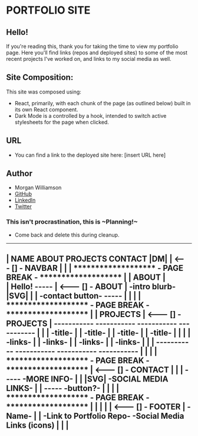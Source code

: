 # PORTFOLIO SITE #

## Hello!
If you're reading this, thank you for taking the time to view my portfolio page. Here you'll find links (repos and deployed sites) to some of the most recent projects I've worked on, and links to my social media as well.

## Site Composition:
This site was composed using:
- React, primarily, with each chunk of the page (as outlined below) built in its own React component. 
- Dark Mode is a controlled by a hook, intended to switch active stylesheets for the page when clicked. 

## URL
- You can find a link to the deployed site here:
 [insert URL here]

## Author
- Morgan Williamson
- [GitHub](https://github.com/MorganWilliamson) 
- [LinkedIn](https://www.linkedin.com/in/morgan-t-williamson/)
- [Twitter](https://twitter.com/MorganW_dev)



### This isn't procrastination, this is ~Planning!~
- Come back and delete this during cleanup.
------------------------------------------------------------------------------------------------
| NAME                                                      ABOUT   PROJECTS    CONTACT    |DM| |        <--- [] - NAVBAR
|                                                                                               |
|         ******************* - PAGE BREAK - *******************                                |
|       ABOUT                                                                                   |        
|       Hello!                                            -----                                 |        <--- [] - ABOUT
|         -intro blurb-                                   |SVG|                                 |
|         -contact button-                                -----                                 |
|                                                                                               |
|         ******************* - PAGE BREAK - *******************                                |
|       PROJECTS                                                                                |        <--- [] - PROJECTS
|       -----------         -----------         -----------         -----------                 |
|       |  -title- |        |  -title- |        |  -title- |        |  -title- |                |
|       |  -links- |        |  -links- |        |  -links- |        |  -links- |                |
|       -----------         -----------         -----------         -----------                 |
|                                                                                               |
|         ******************* - PAGE BREAK - *******************                                |        <--- [] - CONTACT
|                                                                                               |
|           -----                              -MORE INFO-                                      |
|           |SVG|                         -SOCIAL MEDIA LINKS-                                  |
|           -----                                -button?-                                      |
|                                                                                               |
|         ******************* - PAGE BREAK - *******************                                |
|                                                                                               |
|                                                                                               |        <--- [] - FOOTER
|     -Name-                                                                                    |
|     -Link to Portfolio Repo-                                   -Social Media Links (icons)    |
|                                                                                               |
 ------------------------------------------------------------------------------------------------

